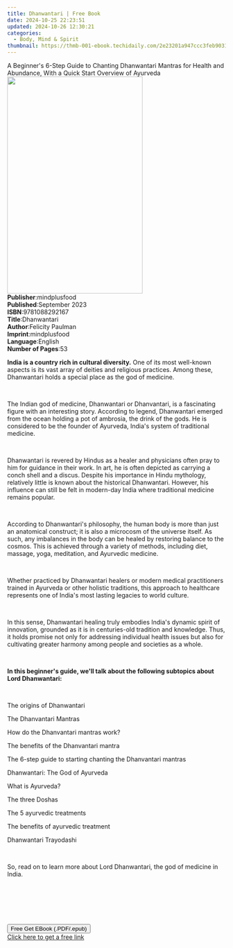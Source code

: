 ```yaml
---
title: Dhanwantari | Free Book
date: 2024-10-25 22:23:51
updated: 2024-10-26 12:30:21
categories:
  - Body, Mind & Spirit
thumbnail: https://thmb-001-ebook.techidaily.com/2e23201a947ccc3feb9031ca380206406589d63667f296acc78e04243086571e.jpg
---
```

<main id="book-container">
  <div class="flex flex-col">
    <div class="book-brief flex-1 py-6 px-4 sm:p-6 md:py-10 md:px-8">
      <!-- brief-->
      <div class="book-brief-main">
        A Beginner's 6-Step Guide to Chanting Dhanwantari Mantras for Health and
        Abundance, With a Quick Start Overview of Ayurveda
      </div>
    </div>
    <div
      class="book-meta-info flex-1 grid gap-4 col-start-1 col-end-3 row-start-1 sm:mb-6 sm:grid-cols-4 lg:gap-6 lg:col-start-2 lg:row-end-6 lg:row-span-6 lg:mb-0"
    >
      <div
        class="book-meta-info-left place-content-center mt-4 p-4 text-sm leading-6 col-start-2 col-span-2 dark:text-slate-400"
      >
        <img
          class="w-full h-500 object-cover rounded-lg sm:h-255 sm:col-span-2 lg:col-span-full"
          src="https://img-001-ebook.techidaily.com/cf7b0d0e8d3317411434369dce24c34b51ed86805e269e7be61bd2813e543db0.jpg"
          alt=""
          width="312"
          height="500"
        />
      </div>
      <div
        class="book-meta-info-right mt-2 col-start-1 row-start-2 col-span-3 self-center"
      >
        <!-- meta data  -->
        <div class="flex flex-col px-4 md:px-8">
          <div class="flex-1">
            <strong>Publisher</strong>:<span class="px-2">mindplusfood</span>
          </div>
          <div class="flex-1">
            <strong>Published</strong>:<span class="px-2">September 2023</span>
          </div>
          <div class="flex-1">
            <strong>ISBN</strong>:<span class="px-2">9781088292167</span>
          </div>
          <div class="flex-1">
            <strong>Title</strong>:<span class="px-2">Dhanwantari</span>
          </div>
          <div class="flex-1">
            <strong>Author</strong>:<span class="px-2">Felicity Paulman</span>
          </div>
          <div class="flex-1">
            <strong>Imprint</strong>:<span class="px-2">mindplusfood</span>
          </div>
          <div class="flex-1">
            <strong>Language</strong>:<span class="px-2">English</span>
          </div>
          <div class="flex-1">
            <strong>Number of Pages</strong>:<span class="px-2">53</span>
          </div>
        </div>
      </div>
    </div>
    <div class="book-description flex-1 py-6 px-4 sm:p-6 md:py-10 md:px-8">
      <div class="book-description-main">
        <div accordion-content="" id="description">
          <p>
            <strong>India is a country rich in cultural diversity.</strong> One
            of its most well-known aspects is its vast array of deities and
            religious practices. Among these, Dhanwantari holds a special place
            as the god of medicine.
          </p>
          <p><br /></p>
          <p>
            The Indian god of medicine, Dhanwantari or Dhanvantari, is a
            fascinating figure with an interesting story. According to legend,
            Dhanwantari emerged from the ocean holding a pot of ambrosia, the
            drink of the gods. He is considered to be the founder of Ayurveda,
            India's system of traditional medicine.
          </p>
          <p><br /></p>
          <p>
            Dhanwantari is revered by Hindus as a healer and physicians often
            pray to him for guidance in their work. In art, he is often depicted
            as carrying a conch shell and a discus. Despite his importance in
            Hindu mythology, relatively little is known about the historical
            Dhanwantari. However, his influence can still be felt in modern-day
            India where traditional medicine remains popular.
          </p>
          <p><br /></p>
          <p>
            According to Dhanwantari's philosophy, the human body is more than
            just an anatomical construct; it is also a microcosm of the universe
            itself. As such, any imbalances in the body can be healed by
            restoring balance to the cosmos. This is achieved through a variety
            of methods, including diet, massage, yoga, meditation, and Ayurvedic
            medicine.
          </p>
          <p><br /></p>
          <p>
            Whether practiced by Dhanwantari healers or modern medical
            practitioners trained in Ayurveda or other holistic traditions, this
            approach to healthcare represents one of India's most lasting
            legacies to world culture.
          </p>
          <p><br /></p>
          <p>
            In this sense, Dhanwantari healing truly embodies India's dynamic
            spirit of innovation, grounded as it is in centuries-old tradition
            and knowledge. Thus, it holds promise not only for addressing
            individual health issues but also for cultivating greater harmony
            among people and societies as a whole.
          </p>
          <p><br /></p>
          <p>
            <strong
              >In this beginner's guide, we'll talk about the following
              subtopics about Lord Dhanwantari:</strong
            >
          </p>
          <p><br /></p>
          <p>The origins of Dhanwantari</p>
          <p>The Dhanvantari Mantras</p>
          <p>How do the Dhanvantari mantras work?</p>
          <p>The benefits of the Dhanvantari mantra</p>
          <p>The 6-step guide to starting chanting the Dhanvantari mantras</p>
          <p>Dhanwantari: The God of Ayurveda</p>
          <p>What is Ayurveda?</p>
          <p>The three Doshas</p>
          <p>The 5 ayurvedic treatments</p>
          <p>The benefits of ayurvedic treatment</p>
          <p>Dhanwantari Trayodashi</p>
          <p><br /></p>
          <p>
            So, read on to learn more about Lord Dhanwantari, the god of
            medicine in India.
          </p>
          <p><br /></p>
          <p><br /></p>
          <p class="ql-align-justify"><br /></p>
        </div>
        <div class="accordion-fader"></div>
      </div>
    </div>
    <div class="book-excerpts flex-1 py-6 px-4 sm:p-6 md:py-10 md:px-8"></div>
    <div
      class="book-about-author flex-1 py-6 px-4 sm:p-6 md:py-10 md:px-8"
    ></div>
    <div class="book-free-get flex-1 py-6 px-4 sm:p-6 md:py-10 md:px-8">
      <button
        id="btn-free-get"
        class="bg-blue-500 hover:bg-blue-700 text-white font-bold py-2 px-4 rounded"
      >
        Free Get EBook (.PDF/.epub)
      </button>
      <div id="countdown-display" class="px-2 text-lg mt-2"></div>
      <a
        id="free-link"
        class="hidden bg-blue-500 hover:bg-blue-700 text-white font-bold py-2 px-4 rounded"
        href="https://www.ebooks.com/en-us/book/211053338/dhanwantari/felicity-paulman/"
        target="_blank"
        >Click here to get a free link</a
      >
    </div>
    <script>
      let countdownTime = 0;
      let countdownInterval = null;
      document
        .getElementById('btn-free-get')
        .addEventListener('click', startCountdown);
      function startCountdown() {
        countdownTime = new Date().getTime() + 60000 * 3;
        countdownInterval = setInterval(updateCountdown, 1000);
        document.getElementById('btn-free-get').disabled = true;
        document
          .getElementById('btn-free-get')
          .classList.add('bg-gray-500', 'cursor-not-allowed');
      }
      function updateCountdown() {
        let currentTime = new Date().getTime();
        let timeLeft = countdownTime - currentTime;
        let secondsLeft = Math.floor(timeLeft / 1000);
        document.getElementById('countdown-display').innerHTML =
          `Remaining time: ${secondsLeft} seconds.`;
        if (secondsLeft <= 0) {
          clearInterval(countdownInterval);
          document.getElementById('btn-free-get').classList.add('hidden');
          document.getElementById('free-link').classList.remove('hidden');
          document.getElementById('countdown-display').innerHTML = '';
        }
      }
    </script>
  </div>
</main>
